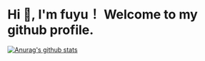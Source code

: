 <!--
**HuyuYasumi/HuyuYasumi** is a ✨ _special_ ✨ repository because its `README.md` (this file) appears on your GitHub profile.

Here are some ideas to get you started:

- 🔭 I’m currently working on ...
- 🌱 I’m currently learning ...
- 👯 I’m looking to collaborate on ...
- 🤔 I’m looking for help with ...
- 💬 Ask me about ...
- 📫 How to reach me: ...
- 😄 Pronouns: ...
- ⚡ Fun fact: ...
-->

# Hi 👋, I'm fuyu！ Welcome to my github profile. 

[![Anurag's github stats](https://github-readme-stats.vercel.app/api?username=HuyuYasumi&count_private=true&include_all_commits=true&show_icons=true&hide=prs,issues,contribs&hide_rank=true&hide_title=true)](https://github.com/anuraghazra/github-readme-stats)
<!-- [![ReadMe Card](https://github-readme-stats.vercel.app/api/pin/?username=HuyuYasumi&repo=raft-kv)](https://github.com/anuraghazra/github-readme-stats) -->
